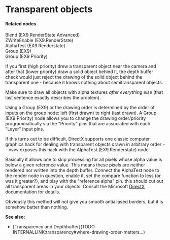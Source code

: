 # Transparent objects


#### Related nodes
<span class="node">Blend (EX9.RenderState Advanced)</span>  
<span class="node">ZWriteEnable (EX9.RenderState)</span>  
<span class="node">AlphaTest (EX9.Renderstate)</span>  
<span class="node">Group (EX9)</span>  
<span class="node">Group (EX9 Priority)</span>  



If you first (high priority) drew a transparent object near the camera and after that (lower priority) draw a solid object behind it, the depth buffer check would just reject the drawing of the solid object behind the transparent one - because it knows nothing about semitransparent objects.   

Make sure to draw all objects with alpha textures *after everything else* (that last sentence exactly describes the problem).   

Using a <span class="node">Group (EX9)</span> or the drawing order is determined by the order of inputs on the group node: left (first drawn) to right (last drawn). A <span class="node">Group (EX9 Priority)</span> node allows you to change the drawing order/priority programmatically via the "Priority" pins that are associated with each "Layer" input pins.  

If this turns out to be difficult, DirectX supports one classic computer graphics hack for dealing with transparent objects drawn in arbitrary order -- vvvv exposes this hack with the <span class="node">AlphaTest (EX9.Renderstate)</span> node.   

Basically it allows one to skip processing for all pixels whose alpha value is below a given reference value. This means these pixels are neither rendered nor written into the depth buffer. Connect the AlphaTest node to the render node in question, enable it, set the compare function to less (or was it greater?), and play with the "reference alpha" pin. this should cut out all transparent areas in your objects. Consult the Microsoft <a href="http://msdn.microsoft.com/library/en-us/directx9_m/directx/ref/ns/microsoft.directx.direct3d/c/renderstates/p/alphatestenable.asp" class="extURL" target="_blank">DirectX</a> documentation for details.   

Obviously this method will not give you smooth antialiased borders, but it is somehow better than nothing.   

**See also:**  
* [Transparency and Depthbuffer](TODO INTERNALLINK:transparency#where-drawing-order-matters...)  




